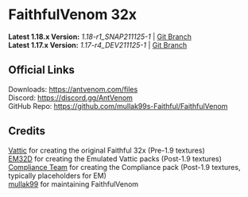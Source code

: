 # FaithfulVenom 32x

**Latest 1.18.x Version:** _1.18-r1_SNAP211125-1_ | [Git Branch](https://github.com/mullak99s-Faithful/FaithfulVenom/tree/1.18)  
**Latest 1.17.x Version:** _1.17-r4_DEV211125-1_ | [Git Branch](https://github.com/mullak99s-Faithful/FaithfulVenom/tree/1.17)  

## Official Links

Downloads: https://antvenom.com/files  
Discord: https://discord.gg/AntVenom  
GitHub Repo: https://github.com/mullak99s-Faithful/FaithfulVenom  

## Credits

[Vattic](https://web.archive.org/web/20150607220656/http://www.minecraftforum.net:80/forums/mapping-and-modding/resource-packs/1223254-faithful-32x32-pack-update-red-cat-clay-1-8) for creating the original Faithful 32x (Pre-1.9 textures)  
[EM32D](https://www.planetminecraft.com/texture-pack/em32d/) for creating the Emulated Vattic packs (Post-1.9 textures)  
[Compliance Team](https://compliancepack.net/) for creating the Compliance pack (Post-1.9 textures, typically placeholders for EM)  
[mullak99](https://faithful.mullak99.co.uk/) for maintaining FaithfulVenom  
